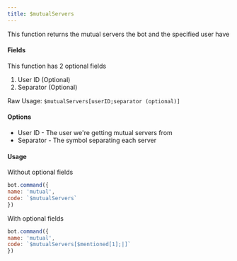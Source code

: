 ```yaml
---
title: $mutualServers
---
```


This function returns the mutual servers the bot and the specified user have

#### Fields

This function has 2 optional fields

1. User ID \(Optional\)
2. Separator \(Optional\)

Raw Usage: `$mutualServers[userID;separator (optional)]`

#### Options

* User ID - The user we're getting mutual servers from
* Separator - The symbol separating each server

#### Usage

Without optional fields

```javascript
bot.command({
name: 'mutual',
code: `$mutualServers`
})
```

With optional fields

```javascript
bot.command({
name: 'mutual',
code: `$mutualServers[$mentioned[1];|]`
})
```

